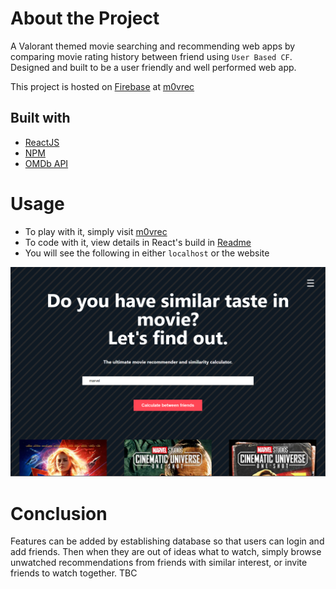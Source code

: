 # About the Project

A Valorant themed movie searching and recommending web apps by comparing movie rating history between friend using ```User Based CF```. Designed and built to be a user friendly and well performed web app.

This project is hosted on [Firebase](https://firebase.google.com/) at [m0vrec](https://m0vrec.web.app/)

## Built with

* [ReactJS](https://reactjs.org/)
* [NPM](https://www.npmjs.com/)
* [OMDb API](http://www.omdbapi.com/)

# Usage

* To play with it, simply visit [m0vrec](https://m0vrec.web.app/)
* To code with it, view details in React's build in [Readme](https://github.com/Xiao4Dan/COVID19-Tracking/blob/master/covid19-tracking/README.md)
* You will see the following in either ```localhost``` or the website

![Screenshot](https://github.com/Xiao4Dan/MovieRecommender/blob/master/mvrec_landing.png?raw=true)

# Conclusion

Features can be added by establishing database so that users can login and add friends.
Then when they are out of ideas what to watch, simply browse unwatched recommendations from friends with similar interest, or invite friends to watch together.
TBC
